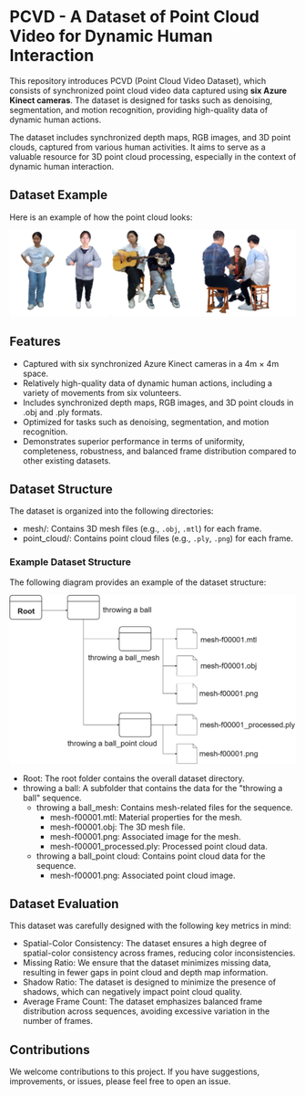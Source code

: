 # PCVD - A Dataset of Point Cloud Video for Dynamic Human Interaction

This repository introduces PCVD (Point Cloud Video Dataset), which consists of synchronized point cloud video data captured using **six Azure Kinect cameras**. The dataset is designed for tasks such as denoising, segmentation, and motion recognition, providing high-quality data of dynamic human actions.

The dataset includes synchronized depth maps, RGB images, and 3D point clouds, captured from various human activities. It aims to serve as a valuable resource for 3D point cloud processing, especially in the context of dynamic human interaction.


## Dataset Example

Here is an example of how the point cloud looks:

![Dataset Example](dataset.png)


## Features

- Captured with six synchronized Azure Kinect cameras in a 4m × 4m space.
- Relatively high-quality data of dynamic human actions, including a variety of movements from six volunteers.
- Includes synchronized depth maps, RGB images, and 3D point clouds in .obj and .ply formats.
- Optimized for tasks such as denoising, segmentation, and motion recognition.
- Demonstrates superior performance in terms of uniformity, completeness, robustness, and balanced frame distribution compared to other existing datasets.


## Dataset Structure

The dataset is organized into the following directories:

- mesh/: Contains 3D mesh files (e.g., `.obj`, `.mtl`) for each frame.
- point_cloud/: Contains point cloud files (e.g., `.ply`, `.png`) for each frame.

### Example Dataset Structure

The following diagram provides an example of the dataset structure:

![Dataset Structure](file_structure.png)

- Root: The root folder contains the overall dataset directory.
- throwing a ball: A subfolder that contains the data for the "throwing a ball" sequence.
  - throwing a ball_mesh: Contains mesh-related files for the sequence.
    - mesh-f00001.mtl: Material properties for the mesh.
    - mesh-f00001.obj: The 3D mesh file.
    - mesh-f00001.png: Associated image for the mesh.
    - mesh-f00001_processed.ply: Processed point cloud data.
  - throwing a ball_point cloud: Contains point cloud data for the sequence.
    - mesh-f00001.png: Associated point cloud image.

## Dataset Evaluation

This dataset was carefully designed with the following key metrics in mind:

- Spatial-Color Consistency: The dataset ensures a high degree of spatial-color consistency across frames, reducing color inconsistencies.
- Missing Ratio: We ensure that the dataset minimizes missing data, resulting in fewer gaps in point cloud and depth map information.
- Shadow Ratio: The dataset is designed to minimize the presence of shadows, which can negatively impact point cloud quality.
- Average Frame Count: The dataset emphasizes balanced frame distribution across sequences, avoiding excessive variation in the number of frames.


## Contributions

We welcome contributions to this project. If you have suggestions, improvements, or issues, please feel free to open an issue.

